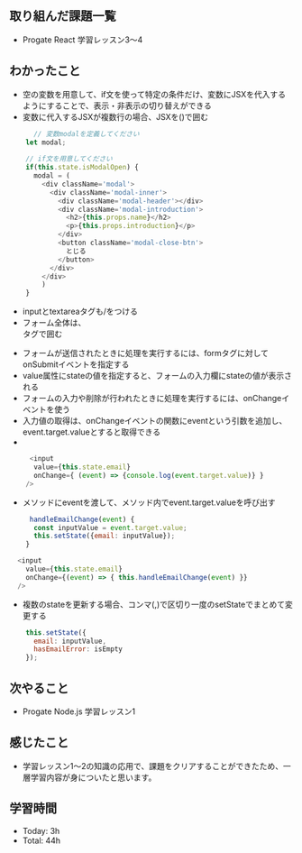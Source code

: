 ## 取り組んだ課題一覧
- Progate React 学習レッスン3〜4
## わかったこと
- 空の変数を用意して、if文を使って特定の条件だけ、変数にJSXを代入するようにすることで、表示・非表示の切り替えができる
- 変数に代入するJSXが複数行の場合、JSXを()で囲む
```javascript:test.js
      // 変数modalを定義してください
    let modal;
    
    // if文を用意してください
    if(this.state.isModalOpen) {
      modal = (
        <div className='modal'>
          <div className='modal-inner'>
            <div className='modal-header'></div>
            <div className='modal-introduction'>
              <h2>{this.props.name}</h2>
              <p>{this.props.introduction}</p>
            </div>
            <button className='modal-close-btn'>
              とじる
            </button>
          </div>
        </div>
        )
    }
```
- inputとtextareaタグも/をつける
- フォーム全体は、<form>タグで囲む
- フォームが送信されたときに処理を実行するには、formタグに対してonSubmitイベントを指定する
- value属性にstateの値を指定すると、フォームの入力欄にstateの値が表示される
- フォームの入力や削除が行われたときに処理を実行するには、onChangeイベントを使う
- 入力値の取得は、onChangeイベントの関数にeventという引数を追加し、event.target.valueとすると取得できる
- 
```javascript:test.js
     <input
      value={this.state.email}
      onChange={ (event) => {console.log(event.target.value)} }
    />
```
- メソッドにeventを渡して、メソッド内でevent.target.valueを呼び出す
```javascript:test.js
     handleEmailChange(event) {
      const inputValue = event.target.value;
      this.setState({email: inputValue});
    }

  <input
    value={this.state.email}
    onChange={(event) => { this.handleEmailChange(event) }}
  />
```
- 複数のstateを更新する場合、コンマ(,)で区切り一度のsetStateでまとめて変更する
```javascript:test.js
    this.setState({
      email: inputValue, 
      hasEmailError: isEmpty
    });
```
## 次やること
- Progate Node.js 学習レッスン1
## 感じたこと
- 学習レッスン1〜2の知識の応用で、課題をクリアすることができたため、一層学習内容が身についたと思います。
## 学習時間
- Today: 3h
- Total: 44h
